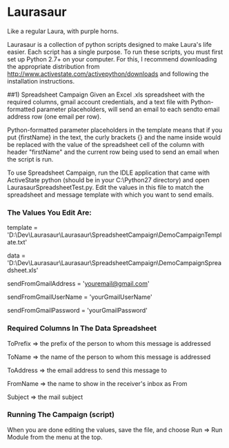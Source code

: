 Laurasaur
=========

Like a regular Laura, with purple horns.

Laurasaur is a collection of python scripts designed to make Laura's life easier. Each script has a single purpose. To run these scripts, you must first set up Python 2.7+ on your computer. For this, I recommend downloading the appropriate distribution from http://www.activestate.com/activepython/downloads and following the installation instructions.



##1) Spreadsheet Campaign
Given an Excel .xls spreadsheet with the required columns, gmail account credentials, and a text file with Python-formatted parameter placeholders, will send an email to each sendto email address row (one email per row).

Python-formatted parameter placeholders in the template means that if you put {firstName} in the text, the curly brackets {} and the name inside would be replaced with the value of the spreadsheet cell of the column with header "firstName" and the current row being used to send an email when the script is run.

To use Spreadsheet Campaign, run the IDLE application that came with ActiveState python (should be in your C:\Python27 directory) and open LaurasaurSpreadsheetTest.py. Edit the values in this file to match the spreadsheet and message template with which you want to send emails. 

### The Values You Edit Are: ###

  template = 'D:\Dev\Laurasaur\Laurasaur\SpreadsheetCampaign\DemoCampaignTemplate.txt'

  data = 'D:\Dev\Laurasaur\Laurasaur\SpreadsheetCampaign\DemoCampaignSpreadsheet.xls'

  sendFromGmailAddress = 'youremail@gmail.com'

  sendFromGmailUserName = 'yourGmailUserName'

  sendFromGmailPassword = 'yourGmailPassword'

### Required Columns In The Data Spreadsheet ###

  ToPrefix   => the prefix of the person to whom this message is addressed

  ToName     => the name of the person to whom this message is addressed

  ToAddress  => the email address to send this message to

  FromName   => the name to show in the receiver's inbox as From

  Subject    => the mail subject

### Running The Campaign (script)
When you are done editing the values, save the file, and choose Run => Run Module from the menu at the top.